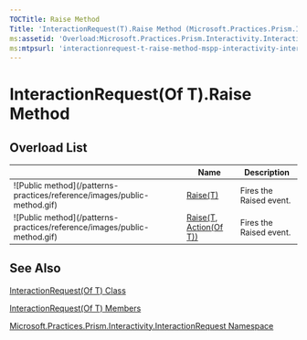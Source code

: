 ```yaml
---
TOCTitle: Raise Method
Title: 'InteractionRequest(T).Raise Method (Microsoft.Practices.Prism.Interactivity.InteractionRequest)'
ms:assetid: 'Overload:Microsoft.Practices.Prism.Interactivity.InteractionRequest.InteractionRequest\`1.Raise'
ms:mtpsurl: 'interactionrequest-t-raise-method-mspp-interactivity-interactionrequest.md'
---
```

# InteractionRequest(Of T).Raise Method

## Overload List

<table>
<thead>
<tr class="header">
<th> </th>
<th>Name</th>
<th>Description</th>
</tr>
</thead>
<tbody>
<tr class="odd">
<td>![Public method](/patterns-practices/reference/images/public-method.gif)</td>
<td><a href="/patterns-practices/reference/interactionrequest-t-raise-method-t-mspp-interactivity-interactionrequest">Raise(T)</a></td>
<td><div class="summary">
Fires the Raised event.
</div></td>
</tr>
<tr class="even">
<td>![Public method](/patterns-practices/reference/images/public-method.gif)</td>
<td><a href="/patterns-practices/reference/interactionrequest-t-raise-method-t-action-t-mspp-interactivity-interactionrequest">Raise(T, Action(Of T))</a></td>
<td><div class="summary">
Fires the Raised event.
</div></td>
</tr>
</tbody>
</table>

## See Also

[InteractionRequest(Of T) Class](/patterns-practices/reference/interactionrequest-t-class-mspp-interactivity-interactionrequest)

[InteractionRequest(Of T) Members](/patterns-practices/reference/interactionrequest-t-members-mspp-interactivity-interactionrequest)

[Microsoft.Practices.Prism.Interactivity.InteractionRequest Namespace](/patterns-practices/reference/mspp-interactivity-interactionrequest-namespace)
